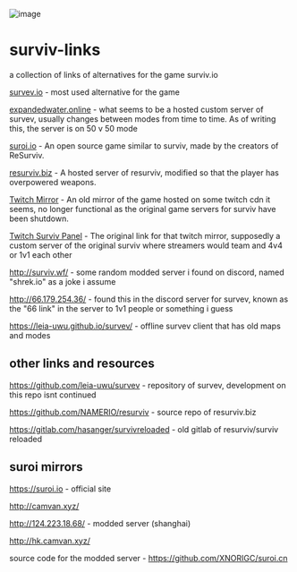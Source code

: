 ![image](https://github.com/user-attachments/assets/b1f2d11f-111e-464c-b4a8-7907344b1e64)
# surviv-links
a collection of links of alternatives for the game surviv.io

<p> <a href="https://survev.io" target="_blank">survev.io</a> - most used alternative for the game </p>

<p><a href="https://expandedwater.online" target="_blank">expandedwater.online</a> - what seems to be a hosted custom server of survev, usually changes between modes from time to time. As of writing this, the server is on 50 v 50 mode</p>

<p><a href="https://suroi.io" target="_blank">suroi.io</a> - An open source game similar to surviv, made by the creators of ReSurviv.</p>

<p><a href="https://resurviv.biz" target="_blank">resurviv.biz</a> - A hosted server of resurviv, modified so that the player has overpowered weapons.</p>

<p> <a href="https://c79geyxwmp1zpas3qxbddzrtytffta.ext-twitch.tv/c79geyxwmp1zpas3qxbddzrtytffta/1.0.2/ce940530af57d2615ac39c266fe9679d/index_twitch.html" target="_blank">Twitch Mirror</a> - An old mirror of the game hosted on some twitch cdn it seems, no longer functional as the original game servers for surviv have been shutdown.</p>

<p> <a href="https://www.twitch.tv/popout/survivio/extensions/c79geyxwmp1zpas3qxbddzrtytffta/panel" target="_blank">Twitch Surviv Panel</a> - The original link for that twitch mirror, supposedly a custom server of the original surviv where streamers would team and 4v4 or 1v1 each other</p>

http://surviv.wf/ - some random modded server i found on discord, named "shrek.io" as a joke i assume

http://66.179.254.36/ - found this in the discord server for survev, known as the "66 link" in the server to 1v1 people or something i guess

https://leia-uwu.github.io/survev/ - offline survev client that has old maps and modes

## other links and resources

https://github.com/leia-uwu/survev - repository of survev, development on this repo isnt continued

https://github.com/NAMERIO/resurviv - source repo of resurviv.biz

https://gitlab.com/hasanger/survivreloaded - old gitlab of resurviv/surviv reloaded

## suroi mirrors

https://suroi.io - official site

http://camvan.xyz/

http://124.223.18.68/ - modded server (shanghai)

http://hk.camvan.xyz/

source code for the modded server - https://github.com/XNORIGC/suroi.cn



